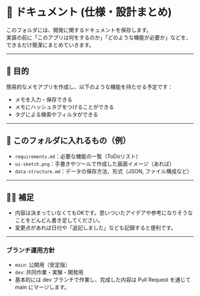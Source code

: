 # 📄 ドキュメント (仕様・設計まとめ)

このフォルダには、開発に関するドキュメントを保存します。  
実装の前に「このアプリは何をするのか」「どのような機能が必要か」などを、できるだけ簡潔にまとめていきます。

---

## 📌 目的

簡易的なメモアプリを作成し、以下のような機能を持たせる予定です：

- メモを入力・保存できる
- メモにハッシュタグをつけることができる
- タグによる検索やフィルタができる

---

## 📁 このフォルダに入れるもの（例）

- `requirements.md`：必要な機能の一覧（ToDoリスト）
- `ui-sketch.png`：手書きやツールで作成した画面イメージ（あれば）
- `data-structure.md`：データの保存方法、形式（JSON, ファイル構成など）

---

## 🧑‍💻 補足

- 内容は決まっていなくてもOKです。思いついたアイデアや参考になりそうなことをどんどん書き足してください。
- 変更点があれば日付や「追記しました」なども記録すると便利です。

---

### ブランチ運用方針

- `main`: 公開用（安定版）
- `dev`: 共同作業・実験・開発用
- 基本的には dev ブランチで作業し、完成した内容は Pull Request を通じて main にマージします。